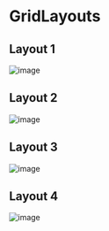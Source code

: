 # GridLayouts
## Layout 1
![image](https://user-images.githubusercontent.com/45496082/135755575-bb7c4c4f-8162-41b1-bf68-c33cc58620ea.png)

## Layout 2
![image](https://user-images.githubusercontent.com/45496082/135755601-a9a37c44-979a-41ec-bc97-189d68265564.png)

## Layout 3
![image](https://user-images.githubusercontent.com/45496082/135755625-54f1833d-4d95-41b2-a0db-b380efd0d07d.png)

## Layout 4
![image](https://user-images.githubusercontent.com/45496082/135755642-fd4ccb5f-d198-4417-92b7-ed3a31370b22.png)

